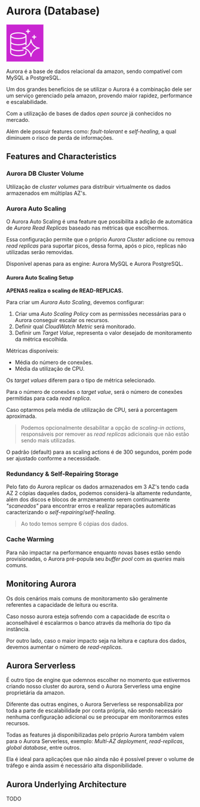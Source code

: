 # Aurora (Database)

<img height=100px; alt="aurora" src="../../../../images/aurora.png" />

Aurora é a base de dados relacional da amazon, sendo compatível com MySQL a PostgreSQL.

Um dos grandes benefícios de se utilizar o Aurora é a combinação dele ser um serviço gerenciado pela amazon, provendo maior rapidez, performance e escalabilidade.

Com a utilização de bases de dados *open source* já conhecidos no mercado.

Além dele possuir features como: *fault-tolerant* e *self-healing*, a qual diminuem o risco de perda de informações.

## Features and Characteristics

### Aurora DB Cluster Volume

Utilização de *cluster volumes* para distribuir virtualmente os dados armazenados em múltiplas AZ's.

### Aurora Auto Scaling

O Aurora Auto Scaling é uma feature que possibilita a adição de automática de *Aurora Read Replicas* baseado nas métricas que escolhermos.

Essa configuração permite que o próprio *Aurora Cluster* adicione ou remova *read replicas* para suportar picos, dessa forma, após o pico, replicas não utilizadas serão removidas.

Disponível apenas para as engine: Aurora MySQL e Aurora PostgreSQL. 

#### Aurora Auto Scaling Setup

**APENAS realiza o scaling de READ-REPLICAS.**

Para criar um *Aurora Auto Scaling*, devemos configurar:

1. Criar uma *Auto Scaling Policy* com as permissões necessárias para o Aurora conseguir escalar os recursos.
2. Definir qual *CloudWatch Metric* será monitorado.
3. Definir um *Target Value*, representa o valor desejado de monitoramento da métrica escolhida.

Métricas disponíveis:

- Média do número de conexões.
- Média da utilização de CPU.

Os *target values* diferem para o tipo de métrica selecionado.

Para o número de conexões o *target value*, será o número de conexões permitidas para cada *read replica*.

Caso optarmos pela média de utilização de CPU, será a porcentagem aproximada.

> Podemos opcionalmente desabilitar a opção de *scaling-in actions*, responsáveis por remover as *read replicas* adicionais que não estão sendo mais utilizadas.

O padrão (default) para as scaling actions é de 300 segundos, porém pode ser ajustado conforme a necessidade.

### Redundancy & Self-Repairing Storage 

Pelo fato do Aurora replicar os dados armazenados em 3 AZ's tendo cada AZ 2 cópias daqueles dados, podemos considerá-la altamente redundante, além dos discos e blocos de armzenamento serem continuamente *"scaneados"* para encontrar erros e realizar reparações automáticas caracterizando o *self-repairing*/*self-healing*.

> Ao todo temos sempre 6 cópias dos dados.

### Cache Warming

Para não impactar na performance enquanto novas bases estão sendo provisionadas, o Aurora pré-popula seu *buffer pool* com as *queries* mais comuns.

## Monitoring Aurora

Os dois cenários mais comuns de monitoramento são geralmente referentes a capacidade de leitura ou escrita.

Caso nosso aurora esteja sofrendo com a capacidade de escrita o aconselhável é escalarmos o banco através da melhoria do tipo da instância.

Por outro lado, caso o maior impacto seja na leitura e captura dos dados, devemos aumentar o número de *read-replicas*.

## Aurora Serverless

É outro tipo de engine que odemnos escolher no momento que estivermos criando nosso cluster do aurora, send o Aurora Serverless uma engine proprietária da amazon.

Diferente das outras engines, o Aurora Serverless se responsabiliza por toda a parte de escalabilidade por conta própria, não sendo necessário nenhuma configuração adicional ou se preocupar em monitorarmos estes recursos.

Todas as features já disponibilizadas pelo próprio Aurora também valem para o Aurora Serverless, exemplo: *Multi-AZ deployment*, *read-replicas*, *global database*, entre outros.

Ela é ideal para aplicações que não ainda não é possível prever o volume de tráfego e ainda assim é necessário alta disponibilidade.

## Aurora Underlying Architecture

TODO